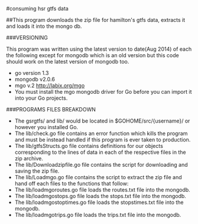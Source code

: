 #consuming hsr gtfs data

##This program downloads the zip file for hamilton's gtfs data, extracts it and loads it into the mongo db.

###VERSIONING

This program was written using the latest version to date(Aug 2014) of each the following except for mongodb which is an old version but this code should work on the latest version of mongodb too.

- go version 1.3
- mongodb v2.0.6
- mgo v.2 http://labix.org/mgo
 - You must install the mgo mongodb driver for Go before you can import it into your Go projects.

###PROGRAMS FILES BREAKDOWN

* The gsrgtfs/ and  lib/ would be located in $GOHOME/src/{username}/ or however you installed Go.
* The lib/check.go file contains an error function which kills the program and must be instead handled if this program is ever taken to production.
* The lib/gtfsStructs.go file contains definitions for our objects corresponding to the lines of data in each of the respective files in the zip archive. 
* The lib/Downloadzipfile.go file contains the script for downloading and saving the zip file.
* The lib/Loadmgo.go file contains the script to extract the zip file and hand off each files to the functions that follow:
 * The lib/loadmgoroutes.go file loads the routes.txt file into the mongodb.
 * The lib/loadmgostops.go file loads the stops.txt file into the mongodb.
 * The lib/loadmgostoptimes.go file loads the stopstimes.txt file into the mongodb.
 * The lib/loadmgotrips.go file loads the trips.txt file into the mongodb.

